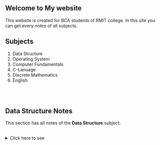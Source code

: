 ## Welcome to My website

This website is created for BCA students of RMIT college. In this site you can get every notes of all subjects.

## Subjects
1. Data Structure
2. Operating System
3. Computer Fundamentals
4. C-Lanuage
5. Discrete Mathematics
6. English
<br/>
<br/>

## Data Structure Notes

This section has all notes of the **Data Structure** subject.
<br/>
<br/>
<details><summary>Click here to see</summary>
<p>
Note: [Click here to see](https://github.com/Subhendu-droid/BCA-Notes/blob/main/docs/CamScanner%2001-12-2022%2014.34.43.pdf)
</p>
</details>
